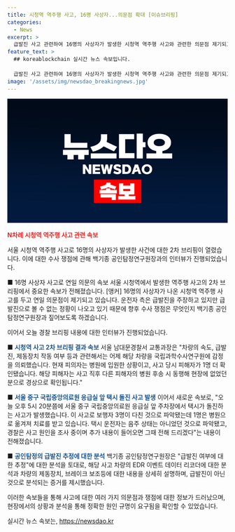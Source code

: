 ```yaml
---
title: 시청역 역주행 사고, 16명 사상자...의문점 확대 [이슈브리핑]
categories:
  - News
excerpt: >
  급발진 사고 관련하여 16명의 사상자가 발생한 시청역 역주행 사고와 관련한 의문점 제기되고 있으며, 향후 수사 쟁점은 운전자의 주장과 사고 원인에 대한 조사와 관련되어 있습니다. 또한, 서울 중구 국립중앙의료원 응급실 앞 주차장에서 발생한 택시 돌진 사고로 보행자 3명이 다친 상황 등으로 경찰의 조사가 진행 중에 있습니다. 이외에도 급발진 주장과 관련된 자동차의 사고기록장치인 EDR에 대한 내용과 관련된 전문가 의견도 다루고 있습니다. 향후 수사 관련 사항에 대한 논점을 다루고 있으며, 손웅정 감독과 코치진의 관련된 아동 학대 의심 사례에 대한 검찰의 조사와 관련된 내용도 포함되어 있습니다.
feature_text: >
  ## koreablockchain 실시간 뉴스 속보입니다.

  급발진 사고 관련하여 16명의 사상자가 발생한 시청역 역주행 사고와 관련한 의문점 제기되고 있으며, 향후 수사 쟁점은 운전자의 주장과 사고 원인에 대한 조사와 관련되어 있습니다. 또한, 서울 중구 국립중앙의료원 응급실 앞 주차장에서 발생한 택시 돌진 사고로 보행자 3명이 다친 상황 등으로 경찰의 조사가 진행 중에 있습니다. 이외에도 급발진 주장과 관련된 자동차의 사고기록장치인 EDR에 대한 내용과 관련된 전문가 의견도 다루고 있습니다. 향후 수사 관련 사항에 대한 논점을 다루고 있으며, 손웅정 감독과 코치진의 관련된 아동 학대 의심 사례에 대한 검찰의 조사와 관련된 내용도 포함되어 있습니다.
image: '/assets/img/newsdao_breakingnews.jpg'
---
```


<p><img src="/assets/img/newsdao_breakingnews.jpg" alt="koreablockchain 속보" /></p>

<p><b><span style="color: #ee2323;">N차례 시청역 역주행 사고 관련 속보</span></b></p>

<p>서울 시청역 역주행 사고로 16명의 사상자가 발생한 사건에 대한 2차 브리핑이 열렸습니다. 이에 대한 수사 쟁점에 관해 백기종 공인탐정연구원장과의 인터뷰가 진행되었습니다.</p>

<p>■ 16명 사상자 사고로 연일 의문의 속보
서울 시청역에서 발생한 역주행 사고의 2차 브리핑에서 중요한 속보가 전해졌습니다. [앵커] 16명의 사상자가 나온 시청역 역주행 사고를 두고 연일 의문점이 제기되고 있습니다. 운전자 측은 급발진을 주장하고 있지만 급발진으로 볼 수 없는 정황이 나오고 있기 때문에 향후 수사 쟁점은 무엇인지 백기종 공인탐정연구원장과 짚어보도록 하겠습니다.</p>

<p>이어서 오늘 경찰 브리핑 내용에 대한 인터뷰가 진행되었습니다.</p>

<p>■ <b><span style="color: #1a5490;">시청역 사고 2차 브리핑 결과 속보</span></b>
서울 남대문경찰서 교통과장은 "차량의 속도, 급발진, 제동장치 작동 여부 등과 관련해서는 어제 해당 차량을 국립과학수사연구원에 감정을 의뢰했습니다. 현재 피의자는 병원에 입원한 상황이고, 사고 당시 피해자가 1명 더 확인됐습니다. 해당 피해자는 사고 직후 다른 피해자의 병원 후송 시 동행해 현장에 없었던 분으로 경상으로 확인됩니다."</p>

<p>■ <b><span style="color: #1a5490;">서울 중구 국립중앙의료원 응급실 앞 택시 돌진 사고 발생</span></b>
이어서 새로운 속보로, "오늘 오후 5시 20분쯤에 서울 중구 국립중앙의료원 응급실 앞 주차장에서 택시가 돌진하는 사고가 발생했습니다. 이 사고로 보행자 3명이 다친 것으로 파악됐는데 1명은 병원으로 옮겨져 치료를 받고 있습니다. 택시 운전자는 음주 상태는 아니었던 것으로 파악됐고, 경찰은 사고 원인을 조사 중이며 추가 내용이 들어오면 그때 전해 드리겠다"는 내용이 전해졌습니다.</p>

<p>■ <b><span style="color: #1a5490;">공인탐정의 급발진 추정에 대한 분석</span></b>
백기종 공인탐정연구원장은 "급발진 여부에 대한 추정"에 대한 분석을 토대로, 해당 사고 차량의 EDR 이벤트 데이터 리코더에 대한 분석과 차량의 제동장치, 브레이크 보조등에 대한 내용을 상세히 설명하며, 급발진이 아닌 것으로 분석되는 증거를 제시했습니다.</p>

<p>이러한 속보들을 통해 사고에 대한 여러 가지 의문점과 쟁점에 대한 정보가 드러났으며, 현장에서의 상황과 분석을 통해 정확한 원인 규명이 요구됨을 확인할 수 있었습니다.</p>
실시간 뉴스 속보는, <a href="https://newsdao.kr" rel="dofollow">https://newsdao.kr</a>


